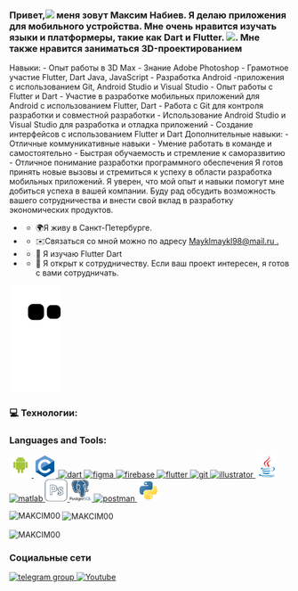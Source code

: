 
### Привет,![](https://user-images.githubusercontent.com/18350557/176309783-0785949b-9127-417c-8b55-ab5a4333674e.gif) меня зовут Максим Набиев. Я делаю приложения для мобильного устройства. Мне очень нравится изучать языки и платформеры, такие как Dart и Flutter. <img src="https://media.giphy.com/media/WUlplcMpOCEmTGBtBW/giphy.gif" width="30px">. Мне также нравится заниматься 3D-проектированием 
Навыки: - Опыт работы в 3D Max - Знание Adobe Photoshop - Грамотное участие Flutter, Dart Java, JavaScript - Разработка Android -приложения с использованием Git, Android Studio и Visual Studio - Опыт работы с Flutter и Dart - Участие в разработке мобильных приложений для Android с использованием Flutter, Dart - Работа с Git для контроля разработки и совместной разработки - Использование Android Studio и Visual Studio для разработка и отладка приложений - Создание интерфейсов с использованием Flutter и Dart Дополнительные навыки: - Отличные коммуникативные навыки - Умение работать в команде и самостоятельно - Быстрая обучаемость и стремление к саморазвитию - Отличное понимание разработки программного обеспечения Я готов принять новые вызовы и стремиться к успеху в области разработка мобильных приложений. Я уверен, что мой опыт и навыки помогут мне добиться успеха в вашей компании. Буду рад обсудить возможность вашего сотрудничества и внести свой вклад в разработку экономических продуктов. 
* * 🌍Я живу в Санкт-Петербурге.
* * ✉️Связаться со мной можно по адресу [Mayklmaykl98@mail.ru .](mailto:Mayklmaykl98@mail.ru)[](mailto:Mayklmaykl98@mail.ru)
* * 🧠 Я изучаю Flutter Dart
* * 🤝 Я открыт к сотрудничеству. Если ваш проект интересен, я готов с вами сотрудничать.
 
![snake gif](https://github.com/MAKCIM00/MAKCIM00/blob/output/github-contribution-grid-snake.svg)






### 💻 Технологии:

<h3 align="left">Languages and Tools:</h3>
<p align="left"> <a href="https://developer.android.com" target="_blank" rel="noreferrer"> <img src="https://raw.githubusercontent.com/devicons/devicon/master/icons/android/android-original-wordmark.svg" alt="android" width="40" height="40"/> </a> <a href="https://www.cprogramming.com/" target="_blank" rel="noreferrer"> <img src="https://raw.githubusercontent.com/devicons/devicon/master/icons/c/c-original.svg" alt="c" width="40" height="40"/> </a> <a href="https://dart.dev" target="_blank" rel="noreferrer"> <img src="https://www.vectorlogo.zone/logos/dartlang/dartlang-icon.svg" alt="dart" width="40" height="40"/> </a> <a href="https://www.figma.com/" target="_blank" rel="noreferrer"> <img src="https://www.vectorlogo.zone/logos/figma/figma-icon.svg" alt="figma" width="40" height="40"/> </a> <a href="https://firebase.google.com/" target="_blank" rel="noreferrer"> <img src="https://www.vectorlogo.zone/logos/firebase/firebase-icon.svg" alt="firebase" width="40" height="40"/> </a> <a href="https://flutter.dev" target="_blank" rel="noreferrer"> <img src="https://www.vectorlogo.zone/logos/flutterio/flutterio-icon.svg" alt="flutter" width="40" height="40"/> </a> <a href="https://git-scm.com/" target="_blank" rel="noreferrer"> <img src="https://www.vectorlogo.zone/logos/git-scm/git-scm-icon.svg" alt="git" width="40" height="40"/> </a> <a href="https://www.adobe.com/in/products/illustrator.html" target="_blank" rel="noreferrer"> <img src="https://www.vectorlogo.zone/logos/adobe_illustrator/adobe_illustrator-icon.svg" alt="illustrator" width="40" height="40"/> </a> <a href="https://www.java.com" target="_blank" rel="noreferrer"> <img src="https://raw.githubusercontent.com/devicons/devicon/master/icons/java/java-original.svg" alt="java" width="40" height="40"/> </a> <a href="https://www.mathworks.com/" target="_blank" rel="noreferrer"> <img src="https://upload.wikimedia.org/wikipedia/commons/2/21/Matlab_Logo.png" alt="matlab" width="40" height="40"/> </a> <a href="https://www.photoshop.com/en" target="_blank" rel="noreferrer"> <img src="https://raw.githubusercontent.com/devicons/devicon/master/icons/photoshop/photoshop-line.svg" alt="photoshop" width="40" height="40"/> </a> <a href="https://www.postgresql.org" target="_blank" rel="noreferrer"> <img src="https://raw.githubusercontent.com/devicons/devicon/master/icons/postgresql/postgresql-original-wordmark.svg" alt="postgresql" width="40" height="40"/> </a> <a href="https://postman.com" target="_blank" rel="noreferrer"> <img src="https://www.vectorlogo.zone/logos/getpostman/getpostman-icon.svg" alt="postman" width="40" height="40"/> </a> <a href="https://www.python.org" target="_blank" rel="noreferrer"> <img src="https://raw.githubusercontent.com/devicons/devicon/master/icons/python/python-original.svg" alt="python" width="40" height="40"/> </a> </p>

<p><img align="left" src="https://github-readme-stats.vercel.app/api/top-langs?username=MAKCIM00&show_icons=true&locale=en&layout=compact" alt="MAKCIM00" /></p>

<p>&nbsp;<img align="center" src="https://github-readme-stats.vercel.app/api?username=MAKCIM00&show_icons=true&locale=en" alt="MAKCIM00" /></p>

<p><img align="center" src="https://github-readme-streak-stats.herokuapp.com/?user=MAKCIM00&" alt="MAKCIM00" /></p>




### Социальные сети
</a>
    <a href="https://t.me/makcon1007" target="_blank">
      <img src="https://cdn-icons-png.flaticon.com/512/2111/2111646.png" width="40" height="40" alt="telegram group" />
    </a>
    <a href="https://www.youtube.com/channel/UCzhVcavgJM8mJO6ED_PErPA" target="_blank">
      <img src="https://cdn-icons-png.flaticon.com/512/3670/3670147.png" width="40" height="40" alt="Youtube"/>
    </a>



